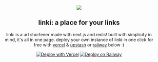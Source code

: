 <div align="center">
<img src="https://i.imgur.com/7GxD92U.png"/>
<h2>linki: a place for your links</h2>
<p>linki is a url shortener made with next.js and redis! built with simplicity in mind, it's all in one page.
deploy your own instance of linki in one click for free with <a href="https://vercel.com">vercel</a> & <a href="https://upstash.com">upstash</a> or <a href="https://railway.app">railway</a> below :)

[![Deploy with Vercel](https://vercel.com/button)](https://vercel.com/new/git/external?repository-url=https%3A%2F%2Fgithub.com%2Frpxs%2Flinki&env=NEXT_PUBLIC_PROJECT_URL&envDescription=the%20base%20url%20for%20your%20site%2C%20ex%3A%20linki.vercel.app&project-name=url-shortener&repo-name=url-shortener&integration-ids=oac_V3R1GIpkoJorr6fqyiwdhl17)
[![Deploy on Railway](https://railway.app/button.svg)](https://railway.app/new/template?template=https%3A%2F%2Fgithub.com%2Frpxs%2Flinki&plugins=redis)</p>
</div>

